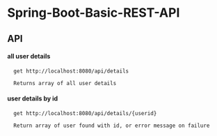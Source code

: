 # Spring-Boot-Basic-REST-API

## API

#### all user details

```http
  get http://localhost:8080/api/details

  Returns array of all user details
```

#### user details by id

```http
  get http://localhost:8080/api/details/{userid}

  Return array of user found with id, or error message on failure
```
